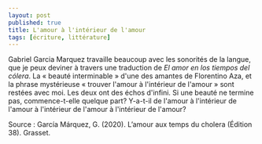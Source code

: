 ```yaml
---
layout: post
published: true
title: L'amour à l'intérieur de l'amour
tags: [écriture, littérature]
---
```





Gabriel Garcia Marquez travaille beaucoup avec les sonorités de la langue, que je peux deviner à travers une traduction de <i>El amor en los tiempos del cólera</i>.  La « beauté interminable » d'une des amantes de Florentino Aza, et la phrase mystérieuse « trouver l'amour à l'intérieur de l'amour » sont restées avec moi. Les deux ont des échos d'infini. Si une beauté ne termine pas, commence-t-elle quelque part? Y-a-t-il de l'amour à l'intérieur de l'amour à l'intérieur de l'amour à l'intérieur de l'amour?


Source :
García Márquez, G. (2020). L’amour aux temps du cholera (Édition 38). Grasset.
